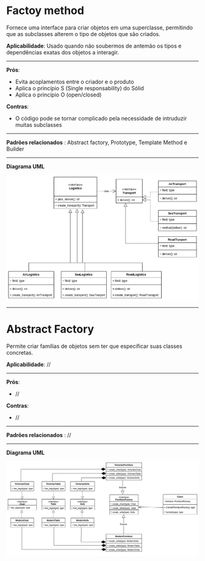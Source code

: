 
# Factoy method

Fornece uma interface para criar objetos em uma superclasse, permitindo que as subclasses alterem o tipo de objetos que são criados.

**Aplicabilidade**: Usado quando não soubermos de antemão os tipos e dependências exatas dos objetos a interagir.

<hr>

**Prós**:

- Evita acoplamentos entre o criador e o produto
- Aplica o princípio S (Single responsability) do Sólid
- Aplica o princípio O (open/closed)

**Contras**:

- O código pode se tornar complicado pela necessidade de intruduzir muitas subclasses

<hr>

**Padrões relacionados** : Abstract factory, Prototype, Template Method e Builder

<hr>

**Diagrama UML**

!['factory_method'](/creational/factory_method/factory.png)

<hr>

# Abstract Factory

Permite criar famílias de objetos sem ter que especificar suas classes concretas.

**Aplicabilidade**: //

<hr>

**Prós**:

- //

**Contras**:

- //

<hr>

**Padrões relacionados** : //

<hr>

**Diagrama UML**

!['abs_method'](/creational/abstract_factory/abs_factory.png)